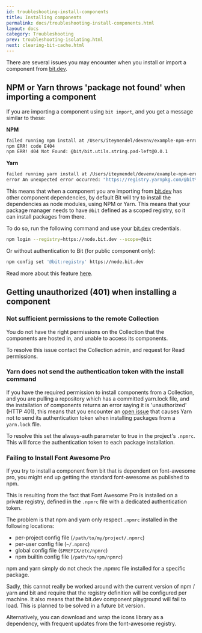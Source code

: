 ```yaml
---
id: troubleshooting-install-components
title: Installing components
permalink: docs/troubleshooting-install-components.html
layout: docs
category: Troubleshooting
prev: troubleshooting-isolating.html
next: clearing-bit-cache.html
---
```


There are several issues you may encounter when you install or import a component from [bit.dev](https://bit.dev).

## NPM or Yarn throws 'package not found' when importing a component

If you are importing a component using `bit import`, and you get a message similar to these:

**NPM**

```bash
failed running npm install at /Users/iteymendel/devenv/example-npm-error/components/utils/string/pad-left
npm ERR! code E404
npm ERR! 404 Not Found: @bit/bit.utils.string.pad-left@0.0.1
```

**Yarn**

```bash
failed running yarn install at /Users/iteymendel/devenv/example-npm-error/components/utils/string/pad-left
error An unexpected error occurred: "https://registry.yarnpkg.com/@bit%2fbit.utils.string.pad-left: Not found".
```

This means that when a component you are importing from [bit.dev](https://bit.dev) has other component dependencies, by default Bit will try to install the dependencies as node modules, using NPM or Yarn. This means that your package manager needs to have `@bit` defined as a scoped registry, so it can install packages from there.

To do so, run the following command and use your [bit.dev](https://bit.dev) credentials.

```bash
npm login --registry=https://node.bit.dev --scope=@bit
```

Or without authentication to Bit (for public component only):

```bash
npm config set '@bit:registry' https://node.bit.dev
```

Read more about this feature [here](/docs/installing-components-using-package-managers.html).

## Getting unauthorized (401) when installing a component

### Not sufficient permissions to the remote Collection

You do not have the right permissions on the Collection that the components are hosted in, and unable to access its components.

To resolve this issue contact the Collection admin, and request for Read permissions.

### Yarn does not send the authentication token with the install command

If you have the required permission to install components from a Collection, and you are pulling a repository which has a committed yarn.lock file, and the installation of components returns an error saying it is 'unauthorized' (HTTP 401), this means that you encounter an [open issue](https://github.com/yarnpkg/yarn/issues/4451) that causes Yarn not to send its authentication token when installing packages from a `yarn.lock` file.

To resolve this set the always-auth parameter to true in the project's `.npmrc`. This will force the authentication token to each package installation.

### Failing to Install Font Awesome Pro

If you try to install a component from bit that is dependent on font-awesome pro, you might end up getting the standard font-awesome as published to npm.

This is resulting from the fact that Font Awesome Pro is installed on a private registry, defined in the `.npmrc` file with a dedicated authentication token.

The problem is that npm and yarn only respect `.npmrc` installed in the following locations:

- per-project config file (`/path/to/my/project/.npmrc`)
- per-user config file (`~/.npmrc`)
- global config file (`$PREFIX/etc/npmrc`)
- npm builtin config file (`/path/to/npm/npmrc`)

npm and yarn simply do not check the .npmrc file installed for a specific package.

Sadly, this cannot really be worked around with the current version of npm / yarn and bit and require that the registry definition will be configured per machine. It also means that the bit.dev component playground will fail to load. This is planned to be solved in a future bit version.

Alternatively, you can download and wrap the icons library as a dependency, with frequent updates from the font-awesome registry.
